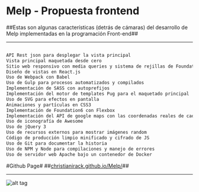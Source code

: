 
# Melp - Propuesta frontend #
##Estas son algunas características (detrás de cámaras) del desarrollo de Melp implementadas en la programación Front-end##
***
```sh

API Rest json para desplegar la vista principal
Vista principal maquetada desde cero
Sitio web responsivo con media queries y sistema de rejillas de Foundation 6
Diseño de vistas en React.js
Uso de Webpack con Babel
Uso de Gulp para procesos automatizados y compilados
Implementación de SASS con autoprefijos
Implementación del motor de templates Pug para el maquetado principal
Uso de SVG para efectos en pantalla
Animaciones y partículas en CSS3
Implementación de Foundation6 con Flexbox
Implementación del API de google maps con las coordenadas reales de cada ficha
Uso de iconografía de Awesome
Uso de jQuery 3
Uso de recursos externos para mostrar imágenes random
Código de producción limpio minificado y cifrado de JS
Uso de Git para documentar la historia
Uso de NPM y Node para compilaciones y manejo de errores
Uso de servidor web Apache bajo un contenedor de Docker

```
#Github Page# 
##[christianirack.github.io/Melp/](https://christianirack.github.io/Melp/)##

***

![alt tag](http://irack.mx/websites/melp/landing.png)
